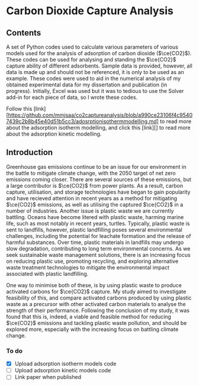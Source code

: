 # Carbon Dioxide Capture Analysis 

## Contents
A set of Python codes used to calculate various parameters of various models used for the analysis of adsorption of carbon dioxide ($\ce{CO2}$). These codes can be used for analysing and standing the $\ce{CO2}$ capture ability of different adsorbents. Sample data is provided, however, all data is made up and should not be referenced, it is only to be used as an example. These codes were used to aid in the numerical analysis of my obtained experimental data for my dissertation and publication (in progress). Initially, Excel was used but it was to tedious to use the Solver add-in for each piece of data, so I wrote these codes.

Follow this [link][https://github.com/mmjsaa/co2captureanalysis/blob/a990ce23106f4c95407439c2b8b45e40d51b5cc3/adosrptionisothermmodelling.md] to read more about the adsorption isotherm modelling, and click this [link][] to read more about the adsorption kinetic modelling.

## Introduction 
Greenhouse gas emissions continue to be an issue for our environment in the battle to mitigate climate change, with the 2050 target of net zero emissions coming closer. There are several sources of these emissions, but a large contributor is $\ce{CO2}$ from power plants. As a result, carbon capture, utilisation, and storage technologies have began to gain popularity and have recieved attention in recent years as a method for mitigating $\ce{CO2}$ emissions, as well as utilising the captured $\ce{CO2}$ in a number of industries. Another issue is plastic waste we are currently battling. Oceans have become litered with plastic waste, harming marine life, such as most notably in recent years, turtles. Typically, plastic waste is sent to landfills, however, plastic landfilling poses several environmental challenges, including the potential for leachate formation and the release of harmful substances. Over time, plastic materials in landfills may undergo slow degradation, contributing to long term environmental concerns. As we seek sustainable waste management solutions, there is an increasing focus on reducing plastic use, promoting recycling, and exploring alternative waste treatment technologies to mitigate the environmental impact associated with plastic landfilling. 

One way to minimise both of these, is by using plastic waste to produce activated carbons for $\ce{CO2}$ capture. My study aimed to investigate feasibility of this, and compare activated carbons produced by using plastic waste as a precursor with other activated carbon materials to analyse the strength of their performance. Following the conclusion of my study, it was found that this is, indeed, a viable and feasible method for reducing $\ce{CO2}$ emissions and tackling plastic waste pollution, and should be explored more, especially with the increasing focus on battling climate change.

### To do
- [x] Upload adsorption isotherm models code
- [ ] Upload adsorption kinetic models code
- [ ] Link paper when published
